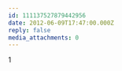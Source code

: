 ```yaml
---
id: 111137527879442956
date: 2012-06-09T17:47:00.000Z
reply: false
media_attachments: 0
---
```


1 ​​​​

